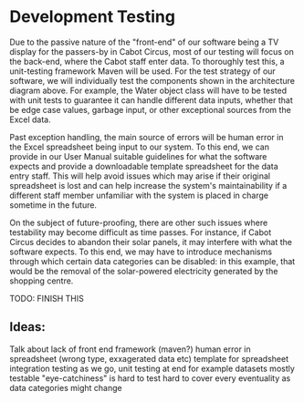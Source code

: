 Development Testing
===========================

Due to the passive nature of the "front-end" of our software being a TV display for the passers-by in Cabot Circus, most of our testing will focus on the back-end, where the Cabot staff enter data. To thoroughly test this, a unit-testing framework Maven will be used. For the test strategy of our software, we will individually test the components shown in the architecture diagram above. For example, the Water object class will have to be tested with unit tests to guarantee it can handle different data inputs, whether that be edge case values, garbage input, or other exceptional sources from the Excel data.

Past exception handling, the main source of errors will be human error in the Excel spreadsheet being input to our system. To this end, we can provide in our User Manual suitable guidelines for what the software expects and provide a downloadable template spreadsheet for the data entry staff. This will help avoid issues which may arise if their original spreadsheet is lost and can help increase the system's maintainability if a different staff member unfamiliar with the system is placed in charge sometime in the future.

On the subject of future-proofing, there are other such issues where testability may become difficult as time passes. For instance, if Cabot Circus decides to abandon their solar panels, it may interfere with what the software expects. To this end, we may have to introduce mechanisms through which certain data categories can be disabled: in this example, that would be the removal of the solar-powered electricity generated by the shopping centre.

TODO: FINISH THIS

Ideas:
----------------------------------------------------
Talk about lack of front end
framework (maven?)
human error in spreadsheet (wrong type, exxagerated data etc)
    template for spreadsheet 
integration testing as we go, unit testing at end for example datasets
mostly testable
    "eye-catchiness" is hard to test
    hard to cover every eventuality as data categories might change
